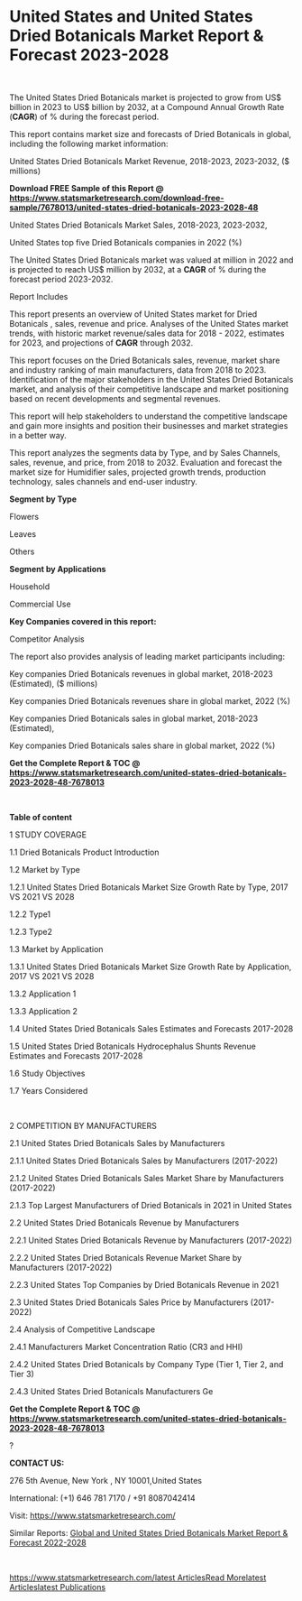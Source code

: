 <h1>United States and United States Dried Botanicals Market Report & Forecast 2023-2028</h1><br/><p>The United States Dried Botanicals market is projected to grow from US$ billion in 2023 to US$ billion by 2032, at a Compound Annual Growth Rate (<strong>CAGR</strong>) of % during the forecast period.</p>
 
 
 
 <p>This report contains market size and forecasts of Dried Botanicals in global, including the following market information:</p>
 
 
 
 <p>United States Dried Botanicals Market Revenue, 2018-2023, 2023-2032, ($ millions)</p>
 
 
 
 <p><strong>Download FREE Sample of this Report @ <a href="https://www.statsmarketresearch.com/download-free-sample/7678013/united-states-dried-botanicals-2023-2028-48">https://www.statsmarketresearch.com/download-free-sample/7678013/united-states-dried-botanicals-2023-2028-48</a></strong></p>
 
 
 
 <p>United States Dried Botanicals Market Sales, 2018-2023, 2023-2032,</p>
 
 
 
 <p>United States top five Dried Botanicals companies in 2022 (%)</p>
 
 
 
 <p>The United States Dried Botanicals market was valued at million in 2022 and is projected to reach US$ million by 2032, at a <strong>CAGR</strong> of % during the forecast period 2023-2032.</p>
 
 
 
 <p>Report Includes</p>
 
 
 
 <p>This report presents an overview of United States market for Dried Botanicals , sales, revenue and price. Analyses of the United States market trends, with historic market revenue/sales data for 2018 - 2022, estimates for 2023, and projections of <strong>CAGR</strong> through 2032.</p>
 
 
 
 <p>This report focuses on the Dried Botanicals sales, revenue, market share and industry ranking of main manufacturers, data from 2018 to 2023. Identification of the major stakeholders in the United States Dried Botanicals market, and analysis of their competitive landscape and market positioning based on recent developments and segmental revenues.</p>
 
 
 
 <p>This report will help stakeholders to understand the competitive landscape and gain more insights and position their businesses and market strategies in a better way.</p>
 
 
 
 <p>This report analyzes the segments data by Type, and by Sales Channels, sales, revenue, and price, from 2018 to 2032. Evaluation and forecast the market size for Humidifier sales, projected growth trends, production technology, sales channels and end-user industry.</p>
 
 
 
 <p><strong>Segment by Type</strong></p>
 
 
 
 <p>Flowers</p>
 
 
 
 <p>Leaves</p>
 
 
 
 <p>Others</p>
 
 
 
 <p><strong>Segment <strong><strong>by Applications</strong></strong></strong></p>
 
 
 
 <p>Household</p>
 
 
 
 <p>Commercial Use</p>
 
 
 
 <p><strong>Key Companies covered in this report:</strong></p>
 
 
 
 <p>Competitor Analysis</p>
 
 
 
 <p>The report also provides analysis of leading market participants including:</p>
 
 
 
 <p>Key companies Dried Botanicals revenues in global market, 2018-2023 (Estimated), ($ millions)</p>
 
 
 
 <p>Key companies Dried Botanicals revenues share in global market, 2022 (%)</p>
 
 
 
 <p>Key companies Dried Botanicals sales in global market, 2018-2023 (Estimated),</p>
 
 
 
 <p>Key companies Dried Botanicals sales share in global market, 2022 (%)</p>
 
 
 
 <div><b>Get the Complete Report & TOC @ <a href="https://www.statsmarketresearch.com/united-states-dried-botanicals-2023-2028-48-7678013">https://www.statsmarketresearch.com/united-states-dried-botanicals-2023-2028-48-7678013</a></b></div>
 
 
 
 <p><br />
 
 <b>Table of content</b></p>
 
 
 
 <p>1 STUDY COVERAGE<br />
 
 1.1 Dried Botanicals Product Introduction<br />
 
 1.2 Market by Type<br />
 
 1.2.1 United States Dried Botanicals Market Size Growth Rate by Type, 2017 VS 2021 VS 2028<br />
 
 1.2.2 Type1<br />
 
 1.2.3 Type2<br />
 
 1.3 Market by Application<br />
 
 1.3.1 United States Dried Botanicals Market Size Growth Rate by Application, 2017 VS 2021 VS 2028<br />
 
 1.3.2 Application 1<br />
 
 1.3.3 Application 2<br />
 
 1.4 United States Dried Botanicals Sales Estimates and Forecasts 2017-2028<br />
 
 1.5 United States Dried Botanicals Hydrocephalus Shunts Revenue Estimates and Forecasts 2017-2028<br />
 
 1.6 Study Objectives<br />
 
 1.7 Years Considered<br />
 
 <br />
 
 2 COMPETITION BY MANUFACTURERS<br />
 
 2.1 United States Dried Botanicals Sales by Manufacturers<br />
 
 2.1.1 United States Dried Botanicals Sales by Manufacturers (2017-2022)<br />
 
 2.1.2 United States Dried Botanicals Sales Market Share by Manufacturers (2017-2022)<br />
 
 2.1.3 Top Largest Manufacturers of Dried Botanicals in 2021 in United States<br />
 
 2.2 United States Dried Botanicals Revenue by Manufacturers<br />
 
 2.2.1 United States Dried Botanicals Revenue by Manufacturers (2017-2022)<br />
 
 2.2.2 United States Dried Botanicals Revenue Market Share by Manufacturers (2017-2022)<br />
 
 2.2.3 United States Top Companies by Dried Botanicals Revenue in 2021<br />
 
 2.3 United States Dried Botanicals Sales Price by Manufacturers (2017-2022)<br />
 
 2.4 Analysis of Competitive Landscape<br />
 
 2.4.1 Manufacturers Market Concentration Ratio (CR3 and HHI)<br />
 
 2.4.2 United States Dried Botanicals by Company Type (Tier 1, Tier 2, and Tier 3)<br />
 
 2.4.3 United States Dried Botanicals Manufacturers Ge</p>
 
 
 
 <div><b>Get the Complete Report & TOC @ <a href="https://www.statsmarketresearch.com/united-states-dried-botanicals-2023-2028-48-7678013">https://www.statsmarketresearch.com/united-states-dried-botanicals-2023-2028-48-7678013</a></b></div>
 
 
 
 <p>? </p>
 
 
 
 <p><b>CONTACT US:</b><br />
 
 276 5th Avenue, New York , NY 10001,United States<br />
 
 International: (+1) 646 781 7170 / +91 8087042414<br />
 
 Visit: <a href="https://www.statsmarketresearch.com/">https://www.statsmarketresearch.com/</a><br />
 
 Similar Reports: <a href="https://www.statsmarketresearch.com/united-states-dried-botanicals-2023-2028-48-7678013">Global and United States Dried Botanicals Market Report & Forecast 2022-2028</a><br />
 
 <br />
 
 <a href="https://gyeongbokgung.com">https://www.statsmarketresearch.com/</a><a href="https://hallyeomaritime.com">latest Articles</a><a href="https://jingwansa.com">Read More</a><a href="https://nguoiviet.jp/">latest Articles</a><a href="https://www.intelmarketresearch.com/">latest Publications</a></p>